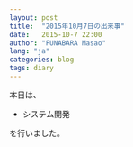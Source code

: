```yaml
---
layout: post
title:  "2015年10月7日の出来事"
date:   2015-10-7 22:00
author: "FUNABARA Masao"
lang: "ja"
categories: blog
tags: diary
---
```


本日は、

* システム開発

を行いました。
